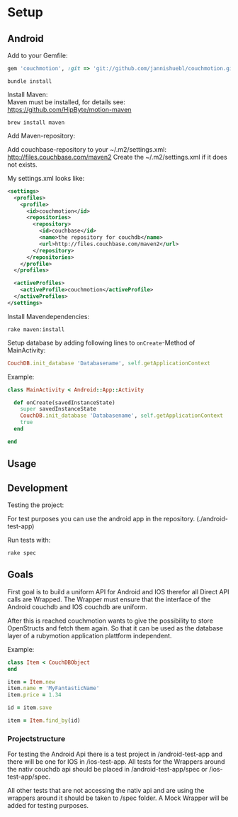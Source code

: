 # Setup
## Android

Add to your Gemfile:

```ruby
gem 'couchmotion', :git => 'git://github.com/jannishuebl/couchmotion.git'
```

```shell
bundle install
```

Install Maven:  
Maven must be installed, for details see: https://github.com/HipByte/motion-maven

```shell
brew install maven
```

Add Maven-repository:

Add couchbase-repository to your ~/.m2/settings.xml: http://files.couchbase.com/maven2
Create the ~/.m2/settings.xml if it does not exists.

My settings.xml looks like:

```xml
<settings>
  <profiles>
    <profile>
      <id>couchmotion</id>
      <repositories>
        <repository>
          <id>couchbase</id>
          <name>the repository for couchdb</name>
          <url>http://files.couchbase.com/maven2</url>
        </repository>
      </repositories>
    </profile>
  </profiles>

  <activeProfiles>
    <activeProfile>couchmotion</activeProfile>
  </activeProfiles>
</settings>
```

Install Mavendependencies:

```shell
rake maven:install
```

Setup database by adding following lines to ```onCreate```-Method of MainActivity:

```ruby
CouchDB.init_database 'Databasename', self.getApplicationContext
```

Example:

```ruby
class MainActivity < Android::App::Activity

  def onCreate(savedInstanceState)
    super savedInstanceState
    CouchDB.init_database 'Databasename', self.getApplicationContext
    true
  end

end
```

## Usage

## Development

Testing the project:

For test purposes you can use the android app in the repository. (./android-test-app)

Run tests with:

```
rake spec
```





## Goals

First goal is to build a uniform API for Android and IOS therefor all Direct API calls are Wrapped. 
The Wrapper must ensure that the interface of the Android couchdb and IOS couchdb are uniform.

After this is reached couchmotion wants to give the possibility to store OpenStructs and fetch them again.
So that it can be used as the database layer of a rubymotion application plattform independent.

Example:

```ruby
class Item < CouchDBObject
end

item = Item.new
item.name = 'MyFantasticName'
item.price = 1.34

id = item.save

item = Item.find_by(id)

```

### Projectstructure

For testing the Android Api there is a test project in /android-test-app and there will be one for IOS in /ios-test-app.
All tests for the Wrappers around the nativ couchdb api should be placed in /android-test-app/spec or /ios-test-app/spec.

All other tests that are not accessing the nativ api and are using the wrappers around it should be taken to /spec folder.
A Mock Wrapper will be added for testing purposes.


